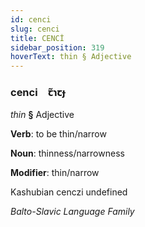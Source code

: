 ```yaml
---
id: cenci
slug: cenci
title: CENCİ
sidebar_position: 319
hoverText: thin § Adjective
---
```


### cenci&emsp;<span kind="abugida">ꞇ̃ɿꞇɟ</span>

*thin* **§** Adjective

**Verb**: to be thin/narrow

**Noun**: thinness/narrowness

**Modifier**: thin/narrow

Kashubian cenczi undefined

*Balto-Slavic Language Family*